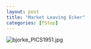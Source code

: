 ```yaml
---
layout: post
title: "Market Leaving Ecker"
categories: [fStop]
---
```

<img alt="bjorke_PICS1951.jpg" src="http://www.botzilla.com/blog/archives/pix2014/bjorke_PICS1951.jpg" class="img-responsive" border="0" />



